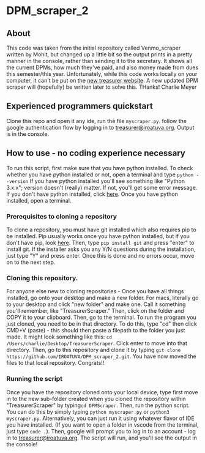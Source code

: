 # DPM_scraper_2

## About

This code was taken from the initial repository called Venmo_scraper written by Mohit, but changed up a little bit so the output prints in a pretty manner in the console, rather than sending it to the secretary. It shows all the current DPMs, how much they've paid, and also money made from dues this semester/this year. Unfortunately, while this code works locally on your computer, it can't be put on the [new treasurer website](https://iro-treasurer.herokuapp.com/). A new updated DPM scraper will (hopefully) be written later to solve this.
THanks! Charlie Meyer

## Experienced programmers quickstart

Clone this repo and open it any ide, run the file `myscraper.py`. follow the google authentication flow by logging in to treasurer@iroatuva.org. Output is in the console.

## How to use - no coding experience necessary

To run this script, first make sure that you have python installed. To check whether you have python installed or not, open a terminal and type `python --version` If you have python installed you'll see something like "Python 3.x.x"; version doesn't (really) matter. If not, you'll get some error message. If you don't have python installed, click [here](https://www.python.org/downloads/). Once you have python installed, open a terminal. 

### Prerequisites to cloning a repository
To clone a repository, you must have git installed which also requires pip to be installed. Pip usually works once you have python installed, but if you don't have pip, look [here](https://pip.pypa.io/en/stable/installation/). Then, type `pip install git` and press "enter" to install git. If the installer asks you any Y/N questions during the installation, just type "Y" and press enter. Once this is done and no errors occur, move on to the next step.

### Cloning this repository.

For anyone else new to cloning repositories - Once you have all things installed, go onto your desktop and make a new folder. For macs, literally go to your desktop and click "new folder" and make one. Call it something you'll remember, like "TreasurerScraper." Then, click on the folder and COPY it to your clipboard. Then, go to the terminal. To run the program you just cloned, you need to be in that directory. To do this, type "cd" then click CMD+V (paste) - this should then paste a filepath to the folder you just made. It might look something like this: `cd /Users/charlie/Desktop/TreasurerScraper`. Click enter to move into that directory. Then, go to this repository and clone it by typing `git clone https://github.com/IROATUVA/DPM_scraper_2.git`. You have now moved the files to that local repository. Congrats!!

### Running the script
Once you have the repository cloned onto your local device, type first move in to the new sub-folder created when you cloned the repository within "TreasurerScraper" by typing`cd DPMScraper`. Then, run the python script. You can do this by simply typing `python myscraper.py` or `python3 myscraper.py`. Alternatively, you can just run it using whatever flavor of IDE you have installed. (If you want to open a folder in vscode from the terminal, just type `code .`). Then, google will prompt you to log in to an account - log in to treasurer@iroatuva.org. The script will run, and you'll see the output in the console! 

